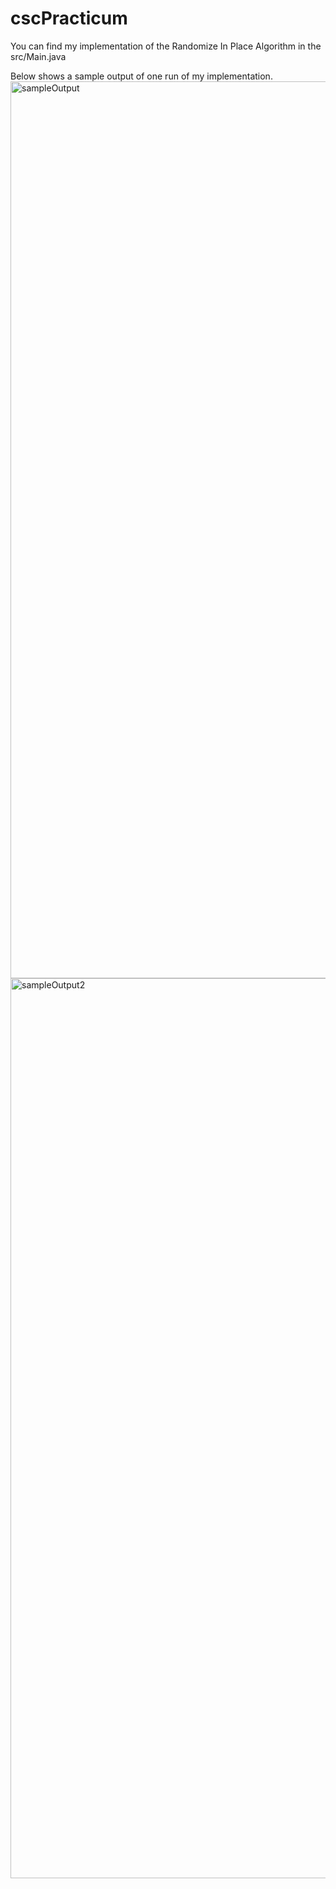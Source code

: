 # cscPracticum

You can find my implementation of the Randomize In Place Algorithm in the src/Main.java

Below shows a sample output of one run of my implementation. 
<img width="1435" alt="sampleOutput" src="https://github.com/StefYaegel/cscPracticum/assets/107500032/c098c3dd-43c8-40ac-b5ae-8c1489d2d2c6">
<img width="1440" alt="sampleOutput2" src="https://github.com/StefYaegel/cscPracticum/assets/107500032/4631e9e8-f414-4203-a4eb-75f7beaecad6">
